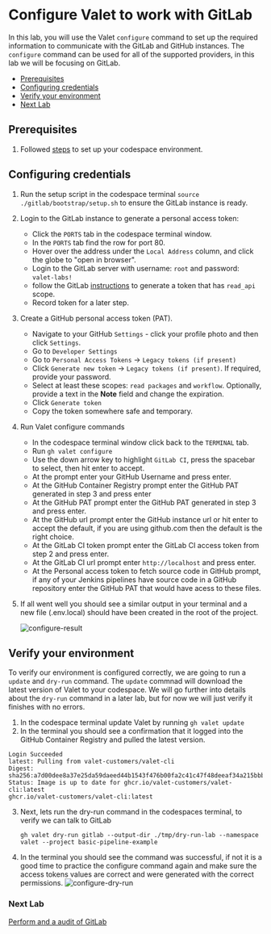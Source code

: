 # Configure Valet to work with GitLab
In this lab, you will use the Valet `configure` command to set up the required information to communicate with the GitLab and GitHub instances. The `configure` command can be used for all of the supported providers, in this lab we will be focusing on GitLab.

- [Prerequisites](#prerequisites)
- [Configuring credentials](#configuring-credentials)
- [Verify your environment](#verify-your-environment)
- [Next Lab](#next-lab)

## Prerequisites

1. Followed [steps](../gitlab#readme) to set up your codespace environment.

## Configuring credentials
1. Run the setup script in the codespace terminal `source ./gitlab/bootstrap/setup.sh` to ensure the GitLab instance is ready.
2. Login to the GitLab instance to generate a personal access token:
    - Click the `PORTS` tab in the codespace terminal window.
    - In the `PORTS` tab find the row for port 80.
    - Hover over the address under the `Local Address` column, and click the globe to "open in browser".
    - Login to the GitLab server with username: `root` and password: `valet-labs!`
    - follow the GitLab [instructions](https://docs.gitlab.com/ee/user/profile/personal_access_tokens.html#create-a-personal-access-token) to generate a token that has `read_api` scope.
    - Record token for a later step.
3. Create a GitHub personal access token (PAT). 
    - Navigate to your GitHub `Settings` - click your profile photo and then click `Settings`.
    - Go to `Developer Settings`
    - Go to `Personal Access Tokens` -> `Legacy tokens (if present)`
    - Click `Generate new token` -> `Legacy tokens (if present)`. If required, provide your password.
    - Select at least these scopes: `read packages` and `workflow`. Optionally, provide a text in the **Note** field and change the expiration.
    - Click `Generate token`
    - Copy the token somewhere safe and temporary.
4. Run Valet configure commands
   - In the codespace terminal window click back to the `TERMINAL` tab.
   - Run `gh valet configure`
   - Use the down arrow key to highlight `GitLab CI`, press the spacebar to select, then hit enter to accept.
   - At the prompt enter your GitHub Username and press enter.
   - At the GitHub Container Registry prompt enter the GitHub PAT generated in step 3 and press enter
   - At the GitHub PAT prompt enter the GitHub PAT generated in step 3 and press enter.
   - At the GitHub url prompt enter the GitHub instance url or hit enter to accept the default, if you are using github.com then the default is the right choice.
   - At the GitLab CI token prompt enter the GitLab CI access token from step 2 and press enter.
   - At the GitLab CI url prompt enter `http://localhost` and press enter.
   - At the Personal access token to fetch source code in GitHub prompt, if any of your Jenkins pipelines have source code in a GitHub repository enter the GitHub PAT that would have acess to these files.
5. If all went well you should see a similar output in your terminal and a new file (.env.local) should have been created in the root of the project.

    ![configure-result](https://user-images.githubusercontent.com/18723510/183990474-d0b2559c-d2bf-40d9-ac43-19af53e45329.png)

## Verify your environment
To verify our environment is configured correctly, we are going to run a `update` and `dry-run` command. The `update` commnad will download the latest version of Valet to your codespace. We will go further into details about the `dry-run` command in a later lab, but for now we will just verify it finishes with no errors.

1. In the codespace terminal update Valet by running `gh valet update`
2. In the terminal you should see a confirmation that it logged into the GitHub Container Registry and pulled the latest version.
  ```
  Login Succeeded
  latest: Pulling from valet-customers/valet-cli
  Digest: sha256:a7d00dee8a37e25da59daeed44b1543f476b00fa2c41c47f48deeaf34a215bbb
  Status: Image is up to date for ghcr.io/valet-customers/valet-cli:latest
  ghcr.io/valet-customers/valet-cli:latest
  ```
 3. Next, lets run the dry-run command in the codespaces terminal, to verify we can talk to GitLab
    ```
    gh valet dry-run gitlab --output-dir ./tmp/dry-run-lab --namespace valet --project basic-pipeline-example
    ```
 4. In the terminal you should see the command was successful, if not it is a good time to practice the configure command again and make sure the access tokens values are correct and were generated with the correct permissions.
  ![configure-dry-run](https://user-images.githubusercontent.com/18723510/183989794-d51fa29d-b4c0-4074-8402-a55ffcea3a6b.png)

### Next Lab
[Perform and a audit of GitLab](../gitlab/2-audit.md)

